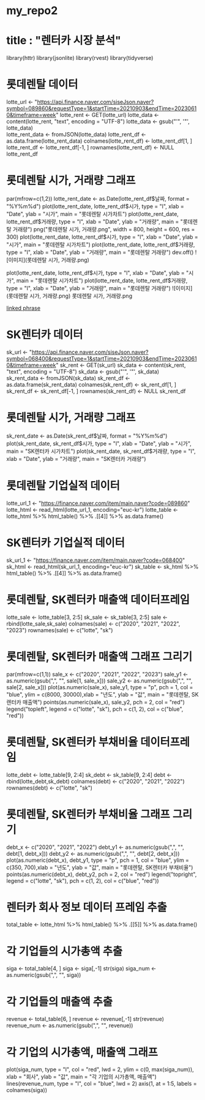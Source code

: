 # my_repo2

# title : "렌터카 시장 분석"

library(httr)
library(jsonlite)
library(rvest)
library(tidyverse)


# 롯데렌탈 데이터 

lotte_url <- "https://api.finance.naver.com/siseJson.naver?symbol=089860&requestType=1&startTime=20210903&endTime=20230610&timeframe=week"
lotte_rent <- GET(lotte_url)
lotte_data <- content(lotte_rent, "text", encoding = "UTF-8")
lotte_data <- gsub("'", '"', lotte_data)  
lotte_rent_data <- fromJSON(lotte_data)
lotte_rent_df <- as.data.frame(lotte_rent_data)
colnames(lotte_rent_df) <- lotte_rent_df[1, ]
lotte_rent_df <- lotte_rent_df[-1, ]
rownames(lotte_rent_df) <- NULL
lotte_rent_df


# 롯데렌탈 시가, 거래량 그래프

par(mfrow=c(1,2))
lotte_rent_date <- as.Date(lotte_rent_df$날짜, format = "%Y%m%d")
plot(lotte_rent_date, lotte_rent_df$시가, type = "l", xlab = "Date", ylab = "시가", main = "롯데렌탈 시가차트")
plot(lotte_rent_date, lotte_rent_df$거래량, type = "l", xlab = "Date", ylab = "거래량", main = "롯데렌탈 거래량")
png("롯데렌탈 시가, 거래량.png", width = 800, height = 600, res = 300)
plot(lotte_rent_date, lotte_rent_df$시가, type = "l", xlab = "Date", ylab = "시가", main = "롯데렌탈 시가차트")
plot(lotte_rent_date, lotte_rent_df$거래량, type = "l", xlab = "Date", ylab = "거래량", main = "롯데렌탈 거래량")
dev.off()
![이미지](롯데렌탈 시가, 거래량.png)

plot(lotte_rent_date, lotte_rent_df$시가, type = "l", xlab = "Date", ylab = "시가", main = "롯데렌탈 시가차트")
plot(lotte_rent_date, lotte_rent_df$거래량, type = "l", xlab = "Date", ylab = "거래량", main = "롯데렌탈 거래량")
![이미지](롯데렌탈 시가, 거래량.png)
롯데렌탈 시가, 거래량.png

[linked phrase](https://github.com/jeungyuna/my_repo2/blob/main/%EB%A1%AF%EB%8D%B0%EB%A0%8C%ED%83%88%20%EC%8B%9C%EA%B0%80%2C%20%EA%B1%B0%EB%9E%98%EB%9F%89.png)


# SK렌터카 데이터

sk_url <- "https://api.finance.naver.com/siseJson.naver?symbol=068400&requestType=1&startTime=20210903&endTime=20230610&timeframe=week"
sk_rent <- GET(sk_url)
sk_data <- content(sk_rent, "text", encoding = "UTF-8")
sk_data <- gsub("'", '"', sk_data)  
sk_rent_data <- fromJSON(sk_data)
sk_rent_df <- as.data.frame(sk_rent_data)
colnames(sk_rent_df) <- sk_rent_df[1, ]
sk_rent_df <- sk_rent_df[-1, ]
rownames(sk_rent_df) <- NULL
sk_rent_df


# 롯데렌탈 시가, 거래량 그래프

sk_rent_date <- as.Date(sk_rent_df$날짜, format = "%Y%m%d")
plot(sk_rent_date, sk_rent_df$시가, type = "l", xlab = "Date", ylab = "시가", main = "SK렌터카 시가차트")
plot(sk_rent_date, sk_rent_df$거래량, type = "l", xlab = "Date", ylab = "거래량", main = "SK렌터카 거래량")


# 롯데렌탈 기업실적 데이터

lotte_url_1 <- "https://finance.naver.com/item/main.naver?code=089860"
lotte_html <- read_html(lotte_url_1, encoding="euc-kr")
lotte_table <- lotte_html %>%
  html_table() %>% 
  .[[4]] %>% 
  as.data.frame()
  

# SK렌터카 기업실적 데이터

sk_url_1 <- "https://finance.naver.com/item/main.naver?code=068400"
sk_html <- read_html(sk_url_1, encoding="euc-kr")
sk_table <- sk_html %>%
  html_table() %>% 
  .[[4]] %>% 
  as.data.frame()
  

# 롯데렌탈, SK렌터카 매출액 데이터프레임

lotte_sale <- lotte_table[3, 2:5] 
sk_sale <- sk_table[3, 2:5]
sale <- rbind(lotte_sale,sk_sale)
colnames(sale) <- c("2020", "2021", "2022", "2023")
rownames(sale) <- c("lotte", "sk")


# 롯데렌탈, SK렌터카 매출액 그래프 그리기

par(mfrow=c(1,1))
sale_x <- c("2020", "2021", "2022", "2023")
sale_y1 <- as.numeric(gsub(",", "", sale[1, sale_x]))
sale_y2 <- as.numeric(gsub(",", "", sale[2, sale_x]))
plot(as.numeric(sale_x), sale_y1, type = "p", pch = 1, col = "blue", ylim = c(8000, 30000),xlab = "년도", ylab = "값", main = "롯데렌탈, SK렌터카 매출액")
points(as.numeric(sale_x), sale_y2, pch = 2, col = "red")
legend("topleft", legend = c("lotte", "sk"), pch = c(1, 2), col = c("blue", "red"))


# 롯데렌탈, SK렌터카 부채비율 데이터프레임

lotte_debt <- lotte_table[9, 2:4] 
sk_debt <- sk_table[9, 2:4]
debt <- rbind(lotte_debt,sk_debt)
colnames(debt) <- c("2020", "2021", "2022")
rownames(debt) <- c("lotte", "sk")


# 롯데렌탈, SK렌터카 부채비율 그래프 그리기

debt_x <- c("2020", "2021", "2022")
debt_y1 <- as.numeric(gsub(",", "", debt[1, debt_x]))
debt_y2 <- as.numeric(gsub(",", "", debt[2, debt_x]))
plot(as.numeric(debt_x), debt_y1, type = "p", pch = 1, col = "blue", ylim = c(350, 700),xlab = "년도", ylab = "값", main = "롯데렌탈, SK렌터카 부채비율")
points(as.numeric(debt_x), debt_y2, pch = 2, col = "red")
legend("topright", legend = c("lotte", "sk"), pch = c(1, 2), col = c("blue", "red"))


# 렌터카 회사 정보 데이터 프레임 추출

total_table <- lotte_html %>%
  html_table() %>% 
  .[[5]] %>% 
  as.data.frame()
  

# 각 기업들의 시가총액 추출

siga <- total_table[4, ]
siga <- siga[,-1]
str(siga)
siga_num <- as.numeric(gsub(",", "", siga))


# 각 기업들의 매출액 추출

revenue <- total_table[6, ]
revenue <- revenue[,-1]
str(revenue)
revenue_num <- as.numeric(gsub(",", "", revenue))


# 각 기업의 시가총액, 매출액 그래프

plot(siga_num, type = "l", col = "red", lwd = 2, ylim = c(0, max(siga_num)), xlab = "회사", ylab = "값", main = "각 기업의 시가총액, 매출액")
lines(revenue_num, type = "l", col = "blue", lwd = 2)
axis(1, at = 1:5, labels = colnames(siga))
